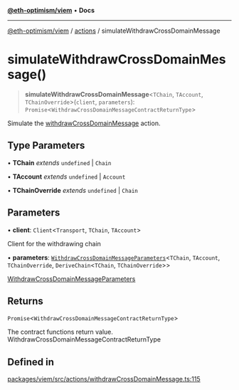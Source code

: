 [**@eth-optimism/viem**](../../README.md) • **Docs**

***

[@eth-optimism/viem](../../README.md) / [actions](../README.md) / simulateWithdrawCrossDomainMessage

# simulateWithdrawCrossDomainMessage()

> **simulateWithdrawCrossDomainMessage**\<`TChain`, `TAccount`, `TChainOverride`\>(`client`, `parameters`): `Promise`\<`WithdrawCrossDomainMessageContractReturnType`\>

Simulate the [withdrawCrossDomainMessage](withdrawCrossDomainMessage.md) action.

## Type Parameters

• **TChain** *extends* `undefined` \| `Chain`

• **TAccount** *extends* `undefined` \| `Account`

• **TChainOverride** *extends* `undefined` \| `Chain`

## Parameters

• **client**: `Client`\<`Transport`, `TChain`, `TAccount`\>

Client for the withdrawing chain

• **parameters**: [`WithdrawCrossDomainMessageParameters`](../type-aliases/WithdrawCrossDomainMessageParameters.md)\<`TChain`, `TAccount`, `TChainOverride`, `DeriveChain`\<`TChain`, `TChainOverride`\>\>

[WithdrawCrossDomainMessageParameters](../type-aliases/WithdrawCrossDomainMessageParameters.md)

## Returns

`Promise`\<`WithdrawCrossDomainMessageContractReturnType`\>

The contract functions return value. WithdrawCrossDomainMessageContractReturnType

## Defined in

[packages/viem/src/actions/withdrawCrossDomainMessage.ts:115](https://github.com/ethereum-optimism/ecosystem/blob/8c0ceae82d8e909c0d00b4601d7c7276090774cc/packages/viem/src/actions/withdrawCrossDomainMessage.ts#L115)
